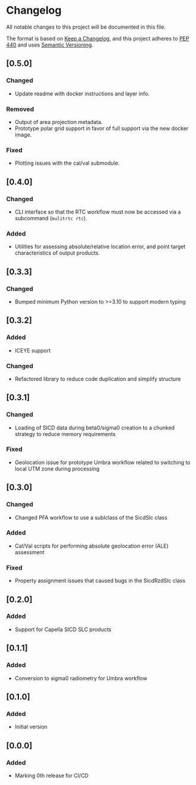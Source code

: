 # Changelog

All notable changes to this project will be documented in this file.

The format is based on [Keep a Changelog](https://keepachangelog.com/en/1.0.0/),
and this project adheres to [PEP 440](https://www.python.org/dev/peps/pep-0440/)
and uses [Semantic Versioning](https://semver.org/spec/v2.0.0.html).

## [0.5.0]

### Changed
* Update readme with docker instructions and layer info.

### Removed
* Output of area projection metadata.
* Prototype polar grid support in favor of full support via the new docker image.

### Fixed
* Plotting issues with the cal/val submodule.

## [0.4.0]

### Changed
* CLI interface so that the RTC workflow must now be accessed via a subcommand (`mulitrtc rtc`).

### Added
* Utilities for assessing absolute/relative location error, and point target characteristics of output products.

## [0.3.3]

### Changed
* Bumped minimum Python version to >=3.10 to support modern typing

## [0.3.2]

### Added
* ICEYE support

### Changed
* Refactored library to reduce code duplication and simplify structure

## [0.3.1]

### Changed
* Loading of SICD data during beta0/sigma0 creation to a chunked strategy to reduce memory requirements

### Fixed
* Geolocation issue for prototype Umbra workflow related to switching to local UTM zone during processing

## [0.3.0]

### Changed
* Changed PFA workflow to use a sublclass of the SicdSlc class

### Added
* Cal/Val scripts for performing absolute geolocation error (ALE) assessment

### Fixed
* Property assignment issues that caused bugs in the SicdRzdSlc class

## [0.2.0]

### Added
* Support for Capella SICD SLC products

## [0.1.1]

### Added
* Conversion to sigma0 radiometry for Umbra workflow

## [0.1.0]

### Added
* Initial version

## [0.0.0]

### Added
* Marking 0th release for CI/CD
